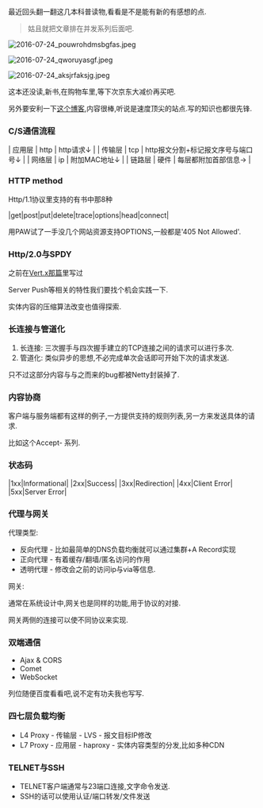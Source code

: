 最近回头翻一翻这几本科普读物,看看是不是能有新的有感想的点. 

> 姑且就把文章排在并发系列后面吧. 

![2016-07-24_pouwrohdmsbgfas.jpeg](https://o4dyfn0ef.qnssl.com/image/2016-07-24_pouwrohdmsbgfas.jpeg?imageView2/2/h/200) 

![2016-07-24_qworuyasgf.jpeg](https://o4dyfn0ef.qnssl.com/image/2016-07-24_qworuyasgf.jpeg?imageView2/2/h/200)

![2016-07-24_aksjrfaksjg.jpeg](https://o4dyfn0ef.qnssl.com/image/2016-07-24_aksjrfaksjg.jpeg?imageView2/2/h/200)

这本还没读,新书,在购物车里,等下次京东大减价再买吧. 

另外要安利一下[这个博客](https://imququ.com),内容很棒,听说是速度顶尖的站点.写的知识也都很先锋. 

### C/S通信流程 

|  应用层 |   http | http请求↓ | 
|  传输层 |   tcp | http报文分割+标记报文序号与端口号↓ | 
|  网络层 |   ip | 附加MAC地址↓ | 
|  链路层 |   硬件 | 每层都附加首部信息→  | 

### HTTP method 

Http/1.1协议里支持的有书中那8种 

|get|post|put|delete|trace|options|head|connect| 

用PAW试了一手没几个网站资源支持OPTIONS,一般都是'405 Not Allowed'. 

### Http/2.0与SPDY  

之前在[Vert.x那篇](http://www.slahser.com/2016/06/26/关于Vert.x/)里写过 

Server Push等相关的特性我们要找个机会实践一下. 

实体内容的压缩算法改变也值得探索. 

### 长连接与管道化 

1. 长连接: 三次握手与四次握手建立的TCP连接之间的请求可以进行多次. 
2. 管道化: 类似异步的思想,不必完成单次会话即可开始下次的请求发送.

只不过这部分内容与与之而来的bug都被Netty封装掉了. 

### 内容协商 

客户端与服务端都有这样的例子,一方提供支持的规则列表,另一方来发送具体的请求. 

比如这个Accept- 系列. 

### 状态码 

|1xx|Informational|
|2xx|Success|
|3xx|Redirection|
|4xx|Client Error|
|5xx|Server Error| 

### 代理与网关 

代理类型: 

- 反向代理 - 比如最简单的DNS负载均衡就可以通过集群+A Record实现
- 正向代理 - 有着缓存/翻墙/匿名访问的作用
- 透明代理 - 修改会之前的访问ip与via等信息. 

网关: 

通常在系统设计中,网关也是同样的功能,用于协议的对接. 

网关两侧的连接可以使不同协议来实现. 

### 双端通信 

- Ajax & CORS
- Comet
- WebSocket 

列位随便百度看看吧,说不定有功夫我也写写. 

### 四七层负载均衡 

- L4 Proxy - 传输层 - LVS - 报文目标IP修改
- L7 Proxy - 应用层 - haproxy - 实体内容类型的分发,比如多种CDN

### TELNET与SSH 

- TELNET客户端通常与23端口连接,文字命令发送. 
- SSH的话可以使用认证/端口转发/文件发送























